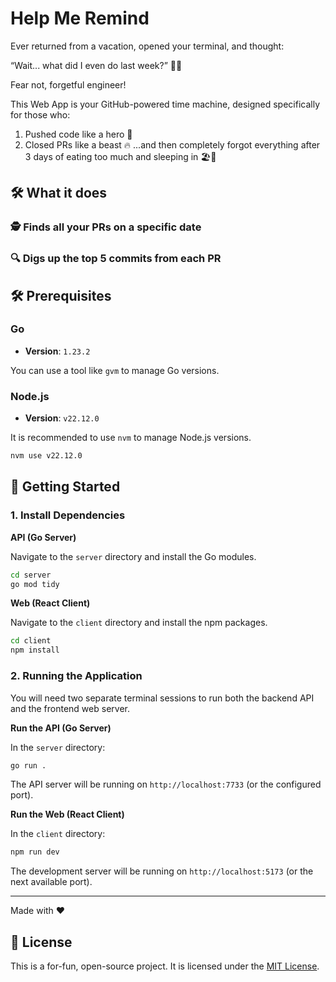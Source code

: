 # Help Me Remind

Ever returned from a vacation, opened your terminal, and thought:

“Wait... what did I even do last week?” 😵‍💫

Fear not, forgetful engineer!

This Web App is your GitHub-powered time machine, designed specifically for those who:

1. Pushed code like a hero 🚀
2. Closed PRs like a beast 🔥
...and then completely forgot everything after 3 days of eating too much and sleeping in 🏖️🥱

## 🛠️ What it does
### 🕵️ Finds all your PRs on a specific date
### 🔍 Digs up the top 5 commits from each PR

## 🛠️ Prerequisites

### Go

- **Version**: `1.23.2`

You can use a tool like `gvm` to manage Go versions.

### Node.js

- **Version**: `v22.12.0`

It is recommended to use `nvm` to manage Node.js versions.
```bash
nvm use v22.12.0
```

## 🚀 Getting Started

### 1. Install Dependencies

**API (Go Server)**

Navigate to the `server` directory and install the Go modules.

```bash
cd server
go mod tidy
```

**Web (React Client)**

Navigate to the `client` directory and install the npm packages.

```bash
cd client
npm install
```

### 2. Running the Application

You will need two separate terminal sessions to run both the backend API and the frontend web server.

**Run the API (Go Server)**

In the `server` directory:

```bash
go run .
```

The API server will be running on `http://localhost:7733` (or the configured port).

**Run the Web (React Client)**

In the `client` directory:

```bash
npm run dev
```

The development server will be running on `http://localhost:5173` (or the next available port).

---
Made with ❤️

## 📜 License

This is a for-fun, open-source project. It is licensed under the [MIT License](LICENSE).